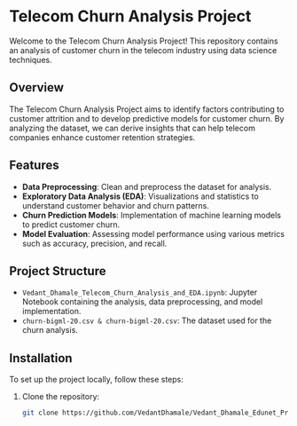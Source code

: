 # Telecom Churn Analysis Project

Welcome to the Telecom Churn Analysis Project! This repository contains an analysis of customer churn in the telecom industry using data science techniques.

## Overview

The Telecom Churn Analysis Project aims to identify factors contributing to customer attrition and to develop predictive models for customer churn. By analyzing the dataset, we can derive insights that can help telecom companies enhance customer retention strategies.

## Features

- **Data Preprocessing**: Clean and preprocess the dataset for analysis.
- **Exploratory Data Analysis (EDA)**: Visualizations and statistics to understand customer behavior and churn patterns.
- **Churn Prediction Models**: Implementation of machine learning models to predict customer churn.
- **Model Evaluation**: Assessing model performance using various metrics such as accuracy, precision, and recall.

## Project Structure

- `Vedant_Dhamale_Telecom_Churn_Analysis_and_EDA.ipynb`: Jupyter Notebook containing the analysis, data preprocessing, and model implementation.
- `churn-bigml-20.csv & churn-bigml-20.csv`: The dataset used for the churn analysis.

## Installation

To set up the project locally, follow these steps:

1. Clone the repository:
   ```bash
   git clone https://github.com/VedantDhamale/Vedant_Dhamale_Edunet_Project.git
